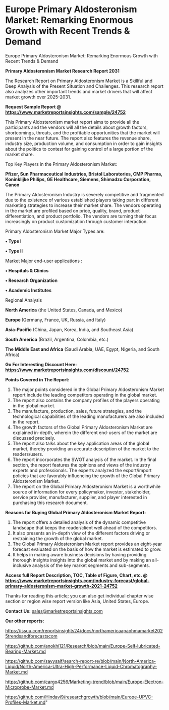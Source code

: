 # Europe Primary Aldosteronism Market: Remarking Enormous Growth with Recent Trends & Demand
Europe Primary Aldosteronism Market: Remarking Enormous Growth with Recent Trends & Demand

<strong>Primary Aldosteronism Market Research Report 2031</strong>

The Research Report on Primary Aldosteronism Market is a Skillful and Deep Analysis of the Present Situation and Challenges. This research report also analyzes other important trends and market drivers that will affect market growth over 2025-2031.

<strong>Request Sample Report @ <a href=https://www.marketreportsinsights.com/sample/24752>https://www.marketreportsinsights.com/sample/24752</a></strong>

This Primary Aldosteronism market report aims to provide all the participants and the vendors will all the details about growth factors, shortcomings, threats, and the profitable opportunities that the market will present in the near future. The report also features the revenue share, industry size, production volume, and consumption in order to gain insights about the politics to contest for gaining control of a large portion of the market share.

Top Key Players in the Primary Aldosteronism Market:

<strong>Pfizer, Sun Pharmaceutical Industries, Bristol Laboratories, CMP Pharma, Koninklijke Philips, GE Healthcare, Siemens, Shimadzu Corporation, Canon</strong>

The Primary Aldosteronism Industry is severely competitive and fragmented due to the existence of various established players taking part in different marketing strategies to increase their market share. The vendors operating in the market are profiled based on price, quality, brand, product differentiation, and product portfolio. The vendors are turning their focus increasingly on product customization through customer interaction.

Primary Aldosteronism Market Major Types are:

<strong>• Type I

• Type II</strong>

Market Major end-user applications :

<strong>• Hospitals & Clinics

• Research Organization

• Academic Institutes</strong>

Regional Analysis

</u><strong><b>North America</b></strong> (the United States, Canada, and Mexico)

<strong><b>Europe </b></strong>(Germany, France, UK, Russia, and Italy)

<strong><b>Asia-Pacific</b></strong> (China, Japan, Korea, India, and Southeast Asia)

<strong><b>South America</b></strong> (Brazil, Argentina, Colombia, etc.)

<strong><b>The Middle East and Africa</b></strong> (Saudi Arabia, UAE, Egypt, Nigeria, and South Africa)

<strong>Go For Interesting Discount Here: <a href=https://www.marketreportsinsights.com/discount/24752>https://www.marketreportsinsights.com/discount/24752</a></strong>

<strong>Points Covered in The Report:</strong>
<ol>
  <li>The major points considered in the Global Primary Aldosteronism Market report include the leading competitors operating in the global market.</li>
  <li>The report also contains the company profiles of the players operating in the global market.</li>
  <li>The manufacture, production, sales, future strategies, and the technological capabilities of the leading manufacturers are also included in the report.</li>
  <li>The growth factors of the Global Primary Aldosteronism Market are explained in-depth, wherein the different end-users of the market are discussed precisely.</li>
  <li>The report also talks about the key application areas of the global market, thereby providing an accurate description of the market to the readers/users.</li>
  <li>The report incorporates the SWOT analysis of the market. In the final section, the report features the opinions and views of the industry experts and professionals. The experts analyzed the export/import policies that are favorably influencing the growth of the Global Primary Aldosteronism Market.</li>
  <li>The report on the Global Primary Aldosteronism Market is a worthwhile source of information for every policymaker, investor, stakeholder, service provider, manufacturer, supplier, and player interested in purchasing this research document.</li>
</ol>
<strong>Reasons for Buying Global Primary Aldosteronism Market Report:</strong>

<ol>
  <li>The report offers a detailed analysis of the dynamic competitive landscape that keeps the reader/client well ahead of the competitors.</li>
  <li>It also presents an in-depth view of the different factors driving or restraining the growth of the global market.</li>
  <li>The Global Primary Aldosteronism Market report provides an eight-year forecast evaluated on the basis of how the market is estimated to grow.</li>
  <li>It helps in making aware business decisions by having providing thorough insights insights into the global market and by making an all-inclusive analysis of the key market segments and sub-segments.</li>
</ol>
<strong>Access full Report Description, TOC, Table of Figure, Chart, etc. @ <a href=https://www.marketreportsinsights.com/industry-forecast/global-primary-aldosteronism-market-growth-2021-24752>https://www.marketreportsinsights.com/industry-forecast/global-primary-aldosteronism-market-growth-2021-24752</a></strong>


Thanks for reading this article; you can also get individual chapter wise section or region wise report version like Asia, United States, Europe.

<strong>Contact Us:</strong>
sales@marketreportsinsights.com

<strong>Our other reports:</strong>

<a href=https://issuu.com/reportsinsights24/docs/northamericaapaohmamarket2025trendsandforecastscom>https://issuu.com/reportsinsights24/docs/northamericaapaohmamarket2025trendsandforecastscom</a>

<a href=https://github.com/anokhi121/Research/blob/main/Europe-Self-lubricated-Bearing-Market.md>https://github.com/anokhi121/Research/blob/main/Europe-Self-lubricated-Bearing-Market.md</a>

<a href=https://github.com/sayysaif/search-report-re/blob/main/North-America-Liquid/North-America-Ultra-High-Performance-Liquid-Chromatography-Market.md>https://github.com/sayysaif/search-report-re/blob/main/North-America-Liquid/North-America-Ultra-High-Performance-Liquid-Chromatography-Market.md</a>

<a href=https://github.com/cargo4256/Marketing-trend/blob/main/Europe-Electron-Microprobe-Market.md>https://github.com/cargo4256/Marketing-trend/blob/main/Europe-Electron-Microprobe-Market.md</a>

<a href=https://github.com/Hindavi9/researchgrowth/blob/main/Europe-UPVC-Profiles-Market.md>https://github.com/Hindavi9/researchgrowth/blob/main/Europe-UPVC-Profiles-Market.md</a>"
